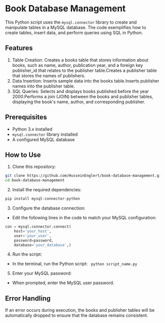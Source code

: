 # Book Database Management 

This Python script uses the `mysql.connector` library to create and manipulate tables in a MySQL database. The code exemplifies how to create tables, insert data, and perform queries using SQL in Python.

## Features

1. Table Creation: Creates a books table that stores information about books, such as name, author, publication year, and a foreign key publisher_id that relates to the publisher table.Creates a publisher table that stores the names of publishers.
2. Data Insertion: Inserts sample data into the books table.Inserts publisher names into the publisher table.
3. SQL Queries: Selects and displays books published before the year 2000.Performs a join (JOIN) between the books and publisher tables, displaying the book's name, author, and corresponding publisher.

## Prerequisites

- Python 3.x installed
- ``mysql.connector`` library installed
- A configured MySQL database

## How to Use

1. Clone this repository:
```bash
git clone https://github.com/HusseinEnglert/book-database-management.git
cd book-database-management
```
2. Install the required dependencies:
```bash
pip install mysql-connector-python
```
3. Configure the database connection:
 - Edit the following lines in the code to match your MySQL configuration:
```python 
con = mysql.connector.connect(
    host='your_host',
    user='your_user',
    password=password,
    database='your_database',)
```
4. Run the script:
 - In the terminal, run the Python script:
`` python script_name.py``
5. Enter your MySQL password:
 - When prompted, enter the MySQL user password.

## Error Handling

If an error occurs during execution, the books and publisher tables will be automatically dropped to ensure that the database remains consistent.